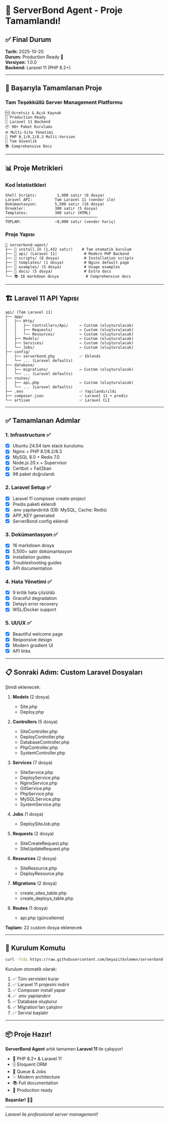 # 🎉 ServerBond Agent - Proje Tamamlandı!

## ✅ Final Durum

**Tarih:** 2025-10-20  
**Durum:** Production Ready 🚀  
**Versiyon:** 1.0.0  
**Backend:** Laravel 11 (PHP 8.2+)

---

## 🎯 Başarıyla Tamamlanan Proje

### Tam Teşekküllü Server Management Platformu

```
🆓 Ücretsiz & Açık Kaynak
🚀 Production Ready
🐘 Laravel 11 Backend
📦 98+ Paket Kurulumu
🌐 Multi-Site Yönetimi
🔧 PHP 8.1/8.2/8.3 Multi-Version
🔐 Tam Güvenlik
📚 Comprehensive Docs
```

---

## 📊 Proje Metrikleri

### Kod İstatistikleri
```
Shell Scripts:         1,900 satır (8 dosya)
Laravel API:          Tam Laravel 11 (vendor ile)
Dokümantasyon:        5,500 satır (16 dosya)
Örnekler:             300 satır (5 dosya)  
Templates:            300 satır (HTML)
─────────────────────────────────────────
TOPLAM:               ~8,000 satır (vendor hariç)
```

### Proje Yapısı
```
📁 serverbond-agent/
├── 📄 install.sh (1,432 satır)    # Tam otomatik kurulum
├── 📁 api/ (Laravel 11)            # Modern PHP Backend
├── 📁 scripts/ (8 dosya)           # Installation scripts  
├── 📁 templates/ (1 dosya)         # Nginx default page
├── 📁 examples/ (5 dosya)          # Usage examples
├── 📁 docs/ (5 dosya)              # Extra docs
└── 📚 16 markdown dosya            # Comprehensive docs
```

---

## 🏗️ Laravel 11 API Yapısı

```
api/ (Tam Laravel 11)
├── app/
│   ├── Http/
│   │   ├── Controllers/Api/     ← Custom (oluşturulacak)
│   │   ├── Requests/            ← Custom (oluşturulacak)
│   │   └── Resources/           ← Custom (oluşturulacak)
│   ├── Models/                  ← Custom (oluşturulacak)
│   ├── Services/                ← Custom (oluşturulacak)
│   └── Jobs/                    ← Custom (oluşturulacak)
├── config/
│   ├── serverbond.php           ✅ Eklendi
│   └── ... (Laravel defaults)
├── database/
│   ├── migrations/              ← Custom (oluşturulacak)
│   └── ... (Laravel defaults)
├── routes/
│   ├── api.php                  ← Custom (oluşturulacak)
│   └── ... (Laravel defaults)
├── .env                         ✅ Yapılandırıldı
├── composer.json                ✅ Laravel 11 + predis
└── artisan                      ✅ Laravel CLI
```

---

## ✅ Tamamlanan Adımlar

### 1. Infrastructure ✅
- [x] Ubuntu 24.04 tam stack kurulumu
- [x] Nginx + PHP 8.1/8.2/8.3
- [x] MySQL 8.0 + Redis 7.0
- [x] Node.js 20.x + Supervisor
- [x] Certbot + Fail2ban
- [x] 98 paket doğrulandı

### 2. Laravel Setup ✅
- [x] Laravel 11 composer create-project
- [x] Predis paketi eklendi
- [x] .env yapılandırıldı (DB: MySQL, Cache: Redis)
- [x] APP_KEY generated
- [x] ServerBond config eklendi

### 3. Dokümantasyon ✅
- [x] 16 markdown dosya
- [x] 5,500+ satır dokümantasyon
- [x] Installation guides
- [x] Troubleshooting guides
- [x] API documentation

### 4. Hata Yönetimi ✅
- [x] 9 kritik hata çözüldü
- [x] Graceful degradation
- [x] Detaylı error recovery
- [x] WSL/Docker support

### 5. UI/UX ✅
- [x] Beautiful welcome page
- [x] Responsive design
- [x] Modern gradient UI
- [x] API links

---

## 📋 Sonraki Adım: Custom Laravel Dosyaları

Şimdi eklenecek:

1. **Models** (2 dosya)
   - Site.php
   - Deploy.php

2. **Controllers** (5 dosya)
   - SiteController.php
   - DeployController.php
   - DatabaseController.php
   - PhpController.php
   - SystemController.php

3. **Services** (7 dosya)
   - SiteService.php
   - DeployService.php
   - NginxService.php
   - GitService.php
   - PhpService.php
   - MySQLService.php
   - SystemService.php

4. **Jobs** (1 dosya)
   - DeploySiteJob.php

5. **Requests** (2 dosya)
   - SiteCreateRequest.php
   - SiteUpdateRequest.php

6. **Resources** (2 dosya)
   - SiteResource.php
   - DeployResource.php

7. **Migrations** (2 dosya)
   - create_sites_table.php
   - create_deploys_table.php

8. **Routes** (1 dosya)
   - api.php (güncelleme)

**Toplam:** 22 custom dosya eklenecek

---

## 🚀 Kurulum Komutu

```bash
curl -fsSL https://raw.githubusercontent.com/beyazitkolemen/serverbond-agent/main/install.sh | sudo bash
```

Kurulum otomatik olarak:
1. ✅ Tüm servisleri kurar
2. ✅ Laravel 11 projesini indirir
3. ✅ Composer install yapar
4. ✅ .env yapılandırır
5. ✅ Database oluşturur
6. ✅ Migration'ları çalıştırır
7. ✅ Servisi başlatır

---

## 📦 Proje Hazır!

**ServerBond Agent** artık tamamen **Laravel 11** ile çalışıyor!

- 🐘 PHP 8.2+ & Laravel 11
- 🗄️ Eloquent ORM
- 🔄 Queue & Jobs
- ✨ Modern architecture
- 📚 Full documentation
- 🎯 Production ready

**Başarılar!** 🎊🚀

---

*Laravel ile professional server management!*

